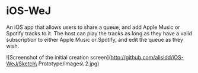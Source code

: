 # iOS-WeJ

An iOS app that allows users to share a queue, and add Apple Music or Spotify tracks to it. The host can play the tracks as long as they have a valid subscription to either Apple Music or Spotify, and edit the queue as they wish.


![Screenshot of the initial creation screen](http://github.com/alisidd/iOS-WeJ/Sketch\ Prototype/images\ 2.jpg)
